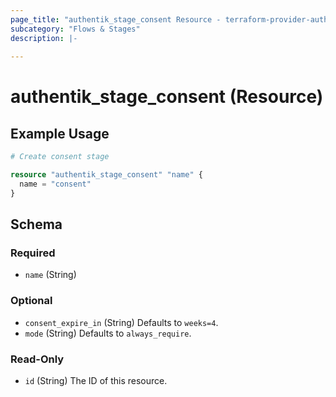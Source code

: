 ```yaml
---
page_title: "authentik_stage_consent Resource - terraform-provider-authentik"
subcategory: "Flows & Stages"
description: |-
  
---
```


# authentik_stage_consent (Resource)



## Example Usage

```terraform
# Create consent stage

resource "authentik_stage_consent" "name" {
  name = "consent"
}
```

<!-- schema generated by tfplugindocs -->
## Schema

### Required

- `name` (String)

### Optional

- `consent_expire_in` (String) Defaults to `weeks=4`.
- `mode` (String) Defaults to `always_require`.

### Read-Only

- `id` (String) The ID of this resource.


